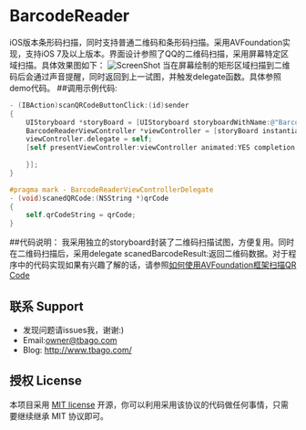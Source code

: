 # BarcodeReader
iOS版本条形码扫描，同时支持普通二维码和条形码扫描。采用AVFoundation实现，支持iOS 7及以上版本。界面设计参照了QQ的二维码扫描，采用屏幕特定区域扫描。具体效果图如下：
![ScreenShot](https://raw.githubusercontent.com/tbago/BarcodeReader/master/BarcodeReaderScreen.PNG)
当在屏幕绘制的矩形区域扫描到二维码后会通过声音提醒，同时返回到上一试图，并触发delegate函数。具体参照demo代码。
##调用示例代码:
```objective-c
- (IBAction)scanQRCodeButtonClick:(id)sender
{
    UIStoryboard *storyBoard = [UIStoryboard storyboardWithName:@"BarcodeStoryboard" bundle:nil];
    BarcodeReaderViewController *viewController = [storyBoard instantiateViewControllerWithIdentifier:@"BarcodeReaderViewController"];
    viewController.delegate = self;
    [self presentViewController:viewController animated:YES completion:^{
        
    }];
}

#pragma mark - BarcodeReaderViewControllerDelegate
- (void)scanedQRCode:(NSString *)qrCode
{
    self.qrCodeString = qrCode;
}
```
##代码说明：
我采用独立的storyboard封装了二维码扫描试图，方便复用。同时在二维码扫描后，采用delegate scanedBarcodeResult:返回二维码数据。对于程序中的代码实现如果有兴趣了解的话，请参照[如何使用AVFoundation框架扫描QR Code](http://www.tbago.com/ios/qr-code-ios-programming-tutorial/)

## 联系 Support
* 发现问题请issues我，谢谢:)
* Email:owner@tbago.com
* Blog: http://www.tbago.com/

## 授权 License
本项目采用 [MIT license](http://opensource.org/licenses/MIT) 开源，你可以利用采用该协议的代码做任何事情，只需要继续继承 MIT 协议即可。
